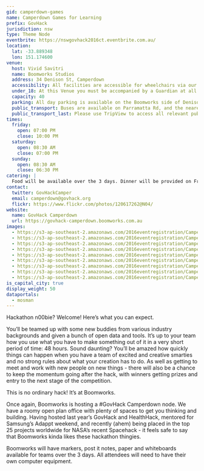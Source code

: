 ```yaml
---
gid: camperdown-games
name: Camperdown Games for Learning
prefix: GovHack
jurisdiction: nsw
type: Theme Node
eventbrite: https://nswgovhack2016ct.eventbrite.com.au/
location:
  lat: -33.889348
  lon: 151.174600
venue:
  host: Vivid Savitri
  name: Boomworks Studios
  address: 34 Denison St, Camperdown
  accessibility: All facilities are accessible for wheelchairs via our garage. We have a disabled toilet and all other amenities, and some work spaces are located on the ground level.
  under_18: At this Venue you must be accompanied by a Guardian at all times
  capacity: 40
  parking: All day parking is available on the Boomworks side of Denison St.
  public_transport: Buses are available on Parramatta Rd, and the nearest train station is Newtown Station.
  public_transport_last: Please use TripView to access all relevant public transport options closer to the date.
times:
  friday:
    open: 07:00 PM
    close: 10:00 PM
  saturday:
    open: 08:30 AM
    close: 07:00 PM
  sunday:
    open: 08:30 AM
    close: 06:30 PM
catering: |
  Food will be available over the 3 days. Dinner will be provided on Friday night and a light breakfast and lunch will be provided on Saturday and Sunday. Vegetarian options will be available as well. Gluten intolerant attendees may need to provide their own meals and snacks.
contact:
  twitter: GovHackCamper
  email: camperdown@govhack.org
  flickr: https://www.flickr.com/photos/120617262@N04/
website:
  name: GovHack Camperdown
  url: https://govhack-camperdown.boomworks.com.au
images:
  - https://s3-ap-southeast-2.amazonaws.com/2016eventregistration/Camperdown-nsw/Boomworks_Govhack_2016.jpg
  - https://s3-ap-southeast-2.amazonaws.com/2016eventregistration/Camperdown-nsw/Camperdown+(1).jpg
  - https://s3-ap-southeast-2.amazonaws.com/2016eventregistration/Camperdown-nsw/CamperdownOffice+(1).jpg
  - https://s3-ap-southeast-2.amazonaws.com/2016eventregistration/Camperdown-nsw/Camperdown+(2).jpg
  - https://s3-ap-southeast-2.amazonaws.com/2016eventregistration/Camperdown-nsw/CamperdownOffice+(2).jpg
  - https://s3-ap-southeast-2.amazonaws.com/2016eventregistration/Camperdown-nsw/Camperdown+(3).jpg
  - https://s3-ap-southeast-2.amazonaws.com/2016eventregistration/Camperdown-nsw/CamperdownOffice+(3).jpg
  - https://s3-ap-southeast-2.amazonaws.com/2016eventregistration/Camperdown-nsw/Camperdown+(4).jpg
  - https://s3-ap-southeast-2.amazonaws.com/2016eventregistration/Camperdown-nsw/Camperdown+(5).jpg
is_capital_city: true
display_weight: 50
dataportals:
  - mosman
---
```


Hackathon n00bie? Welcome! Here’s what you can expect.

You’ll be teamed up with some new buddies from various industry backgrounds and given a bunch of open data and tools. It’s up to your team how you use what you have to make something out of it in a very short period of time: 48 hours. Sound daunting? You’ll be amazed how quickly things can happen when you have a team of excited and creative smarties and no strong rules about what your creation has to do. As well as getting to meet and work with new people on new things - there will also be a chance to keep the momentum going after the hack, with winners getting prizes and entry to the next stage of the competition.

This is no ordinary hack! It’s at Boomworks.

Once again, Boomworks is hosting a #GovHack Camperdown node. We have a roomy open plan office with plenty of spaces to get you thinking and building. Having hosted last year’s GovHack and HealthHack, mentored for Samsung’s Adappt weekend, and recently (ahem) being placed in the top 25 projects worldwide for NASA’s recent Spacehack - it feels safe to say that Boomworks kinda likes these hackathon thingies. 

Boomworks will have markers, post it notes, paper and whiteboards available for teams over the 3 days. All attendees will need to have their own computer equipment.

